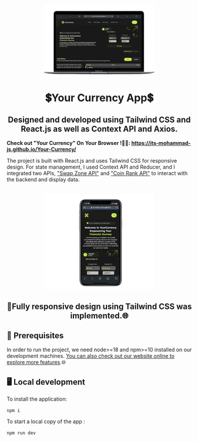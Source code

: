<div align="center">
  <br>
  <img alt="Open Sauced" src="/public/desktop-vision.png" width="300px">
  <h1>💲Your Currency App💲</h1>
  <h2>Designed and developed using Tailwind CSS and React.js as well as Context API and Axios.</h2>
</div>

<strong>Check out "Your Currency" On Your Browser !💸🌐: https://its-mohammad-js.github.io/Your-Currency/</strong>

The project is built with React.js and uses Tailwind CSS for responsive design. For state management, I used Context API and Reducer, and I integrated two APIs, ["Swap Zone API"](https://swapzone.io/partners/exchange-api) and ["Coin Rank API"](https://developers.coinranking.com/api) to interact with the backend and display data.

<div align="center">
  <br>
  <img alt="Open Sauced" src="/public/mobile-vision.png" width="300px">
  <h2>📱Fully responsive design using Tailwind CSS was implemented.🌐</h2>
</div>

## 📖 Prerequisites

In order to run the project, we need node>=18 and npm>=10 installed on our development machines. [You can also check out our website online to explore more features](https://its-mohammad-js.github.io/Your-Currency/).🌐

## 🖥️ Local development

To install the application:

```shell
npm i
```

To start a local copy of the app :

```shell
npm run dev
```